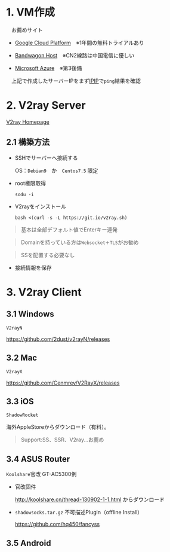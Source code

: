 # 1. VM作成
　お薦めサイト
- [Google Cloud Platform](https://cloud.google.com/free/?hl=ja)　※1年間の無料トライアルあり

- [Bandwagon Host](https://bwh88.net/clientarea.php)　※CN2線路は中国電信に優しい

- [Microsoft Azure](https://azure.microsoft.com)　※第3後備

　上記で作成したサーバーIPをまず[IPIP](https://tools.ipip.net/ping.php)で`ping`結果を確認

# 2. V2ray Server
[V2ray Homepage](https://www.v2ray.com/)

## 2.1 構築方法
- SSHでサーバーへ接続する

  OS：`Debian9`　か　`Centos7.5` 限定

- root権限取得

  `sodu -i`

- V2rayをインストール

  `bash <(curl -s -L https://git.io/v2ray.sh)`

>基本は全部デフォルト値でEnterキー連発

>Domainを持っている方は`Websocket＋TLS`がお勧め

>SSを配置する必要なし

- 接続情報を保存


# 3. V2ray Client #
## 3.1 Windows ##
`V2rayN`

https://github.com/2dust/v2rayN/releases

## 3.2 Mac ##
`V2rayX`

https://github.com/Cenmrev/V2RayX/releases

## 3.3 iOS ##
`ShadowRocket`

海外AppleStoreからダウンロード（有料）。
>Support:SS、SSR、V2ray...お薦め

## 3.4 ASUS Router ##
`Koolshare`官改 GT-AC5300例

- 官改固件

  http://koolshare.cn/thread-130902-1-1.html
  からダウンロード

- `shadowsocks.tar.gz` 不可描述Plugin（offline Install）

  https://github.com/hq450/fancyss


## 3.5 Android ##




